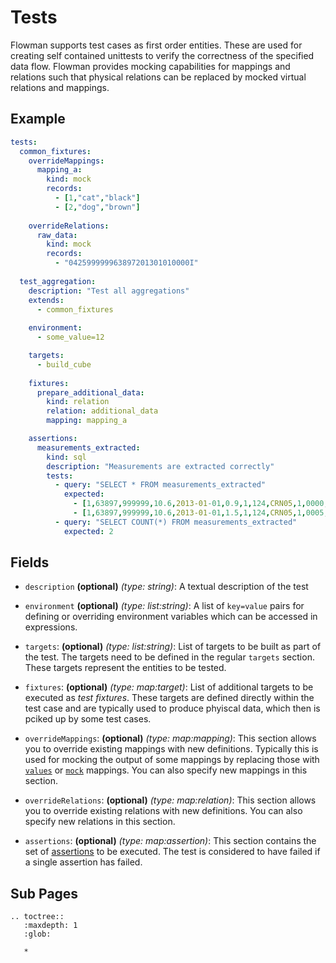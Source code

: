 # Tests

Flowman supports test cases as first order entities. These are used for creating self contained unittests to verify
the correctness of the specified data flow. Flowman provides mocking capabilities for mappings and relations such that
physical relations can be replaced by mocked virtual relations and mappings.

## Example
```yaml
tests:
  common_fixtures:
    overrideMappings:
      mapping_a:
        kind: mock
        records:
          - [1,"cat","black"]
          - [2,"dog","brown"]
            
    overrideRelations:
      raw_data:
        kind: mock
        records:
          - "042599999963897201301010000I"
            
  test_aggregation:
    description: "Test all aggregations"
    extends:
      - common_fixtures
        
    environment:
      - some_value=12  

    targets:
      - build_cube
      
    fixtures:
      prepare_additional_data:
        kind: relation
        relation: additional_data
        mapping: mapping_a

    assertions:
      measurements_extracted:
        kind: sql
        description: "Measurements are extracted correctly"
        tests:
          - query: "SELECT * FROM measurements_extracted"
            expected:
              - [1,63897,999999,10.6,2013-01-01,0.9,1,124,CRN05,1,0000,H]
              - [1,63897,999999,10.6,2013-01-01,1.5,1,124,CRN05,1,0005,H]
          - query: "SELECT COUNT(*) FROM measurements_extracted"
            expected: 2
```

## Fields
* `description` **(optional)** *(type: string)*:
  A textual description of the test

* `environment` **(optional)** *(type: list:string)*:
  A list of `key=value` pairs for defining or overriding environment variables which can be accessed in expressions.

* `targets`: **(optional)** *(type: list:string)*:
  List of targets to be built as part of the test. The targets need to be defined in the regular `targets` section.
  These targets represent the entities to be tested.

* `fixtures`: **(optional)** *(type: map:target)*:
  List of additional targets to be executed as *test fixtures*. These targets are defined directly within the test case
  and are typically used to produce phyiscal data, which then is pciked up by some test cases.
  
* `overrideMappings`: **(optional)** *(type: map:mapping)*:
  This section allows you to override existing mappings with new definitions. Typically this is used for mocking the
  output of some mappings by replacing those with [`values`](../mapping/values.md) or [`mock`](../mapping/mock.md) 
  mappings. You can also specify new mappings in this section.
  
* `overrideRelations`: **(optional)** *(type: map:relation)*:
  This section allows you to override existing relations with new definitions. You can also specify new relations in 
  this section.
  
* `assertions`: **(optional)** *(type: map:assertion)*:
  This section contains the set of [assertions](../assertion/index.md) to be executed. The test is considered to have
  failed if a single assertion has failed.


## Sub Pages
```eval_rst
.. toctree::
   :maxdepth: 1
   :glob:

   *
```
